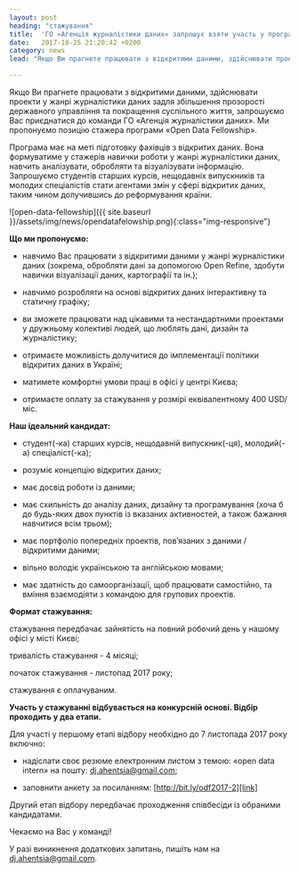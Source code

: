 ```yaml
---
layout: post
heading: "стажування"
title:  'ГО «Агенція журналістики даних» запрошує взяти участь у програмі стажування «Open Data Fellowship»'
date:   2017-10-25 21:20:42 +0200
category: news
lead: "Якщо Ви прагнете працювати з відкритими даними, здійснювати проекти у жанрі журналістики даних задля збільшення прозорості державного управління та покращення суспільного життя, запрошуємо Вас приєднатися до команди ГО «Агенція журналістики даних». Ми пропонуємо позицію стажера програми «Open Data Fellowship»."

---
```

Якщо Ви прагнете працювати з відкритими даними, здійснювати проекти у жанрі журналістики даних задля збільшення прозорості державного управління та покращення суспільного життя, запрошуємо Вас приєднатися до команди ГО «Агенція журналістики даних». Ми пропонуємо позицію стажера програми «Open Data Fellowship».

Програма має на меті підготовку фахівців з відкритих даних. Вона формуватиме у стажерів навички роботи у жанрі журналістики даних, навчить аналізувати, обробляти та візуалізувати інформацію. Запрошуємо студентів старших курсів, нещодавніх випускників та молодих спеціалістів стати агентами змін у сфері відкритих даних, таким чином долучившись до реформування країни.

 ![open-data-fellowship]({{ site.baseurl }}/assets/img/news/opendatafelowship.png){:class="img-responsive"}


**Що ми пропонуємо:**

- навчимо Вас працювати з відкритими даними у жанрі журналістики даних (зокрема, обробляти дані за допомогою Open Refine, здобути навички візуалізації даних, картографії та ін.);

- навчимо розробляти на основі відкритих даних інтерактивну та статичну графіку;

- ви зможете працювати над цікавими та нестандартними проектами у дружньому колективі людей, що люблять дані, дизайн та журналістику;

- отримаєте можливість долучитися до імплементації політики відкритих даних в Україні;

- матимете комфортні умови праці в офісі у центрі Києва;

- отримаєте оплату за стажування у розмірі еквівалентному 400 USD/міс.

**Наш ідеальний кандидат:**

- студент(-ка) старших курсів, нещодавній випускник(-ця), молодий(-а) спеціаліст(-ка);

- розуміє концепцію відкритих даних;

- має досвід роботи із даними;

- має схильність до аналізу даних, дизайну та програмування (хоча б до будь-яких двох пунктів із вказаних активностей, а також бажання навчитися всім трьом);

- має портфоліо попередніх проектів, пов’язаних з даними / відкритими даними;

- вільно володіє українською та англійською мовами;

- має здатність до самоорганізації, щоб працювати самостійно, та вміння взаємодіяти з командою для групових проектів.

**Формат стажування:**

стажування передбачає зайнятість на повний робочий день у нашому офісі у місті Києві;

тривалість стажування - 4 місяці;

початок стажування - листопад 2017 року;

стажування є оплачуваним.

**Участь у стажуванні відбувається на конкурсній основі. Відбір проходить у два етапи.**

Для участі у першому етапі відбору необхідно до 7 листопада 2017 року включно:

- надіслати своє резюме електронним листом з темою: «open data intern» на пошту: dj.ahentsia@gmail.com;

- заповнити анкету за посиланням: [http://bit.ly/odf2017-2][link]

Другий етап відбору передбачає проходження співбесіди із обраними кандидатами.

Чекаємо на Вас у команді!

У разі виникнення додаткових запитань, пишіть нам на dj.ahentsia@gmail.com.

[link]: http://bit.ly/odf2017-2